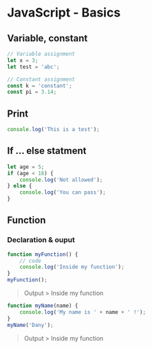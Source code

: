 # JavaScript - Basics
## Variable, constant
```javascript
// Variable assignment
let x = 3;
let test = 'abc';

// Constant assignment
const k = 'constant';
const pi = 3.14;
```
## Print
```javascript
console.log('This is a test');
```

## If ... else statment
```javascript
let age = 5;
if (age < 18) {
	console.log('Not allowed');
} else {
	console.log('You can pass');
}
```

## Function
### Declaration & ouput
```javascript
function myFunction() {
	// code
	console.log('Inside my function');
}
myFunction();
```
> Output > Inside my function

```javascript
function myName(name) {
	console.log('My name is ' + name + ' !');
}
myName('Dany');
```
> Output > Inside my function
<!--stackedit_data:
eyJoaXN0b3J5IjpbLTM4MzgwMjMyNyw0Mjk0NTMwNjQsLTkwMT
U4MjAwMiwtMTA0ODM1NzI2NF19
-->